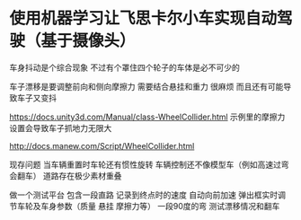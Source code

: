 # 使用机器学习让飞思卡尔小车实现自动驾驶（基于摄像头）

车身抖动是个综合现象
	不过有个罩住四个轮子的车体是必不可少的

车子漂移是要调整前向和侧向摩擦力
	需要结合悬挂和重力 很麻烦 而且还有可能导致车子又变抖
	
	

	
https://docs.unity3d.com/Manual/class-WheelCollider.html
示例里的摩擦力设置会导致车子抓地力无限大 

http://docs.manew.com/Script/WheelCollider.html



现存问题
当车辆重置时车轮还有惯性旋转
车辆控制还不像模型车（例如高速过弯会翻车）
道路存在极少素材重叠

做一个测试平台
	包含一段直路 
		记录到终点时的速度
		自动向前加速
		弹出框实时调节车轮及车身参数（质量 悬挂 摩擦力等）
	一段90度的弯
		测试漂移情况和翻车
